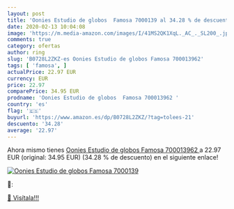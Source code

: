 ```yaml
---
layout: post
title: 'Oonies Estudio de globos  Famosa 7000139 al 34.28 % de descuento'
date: 2020-02-13 10:04:08
image: 'https://m.media-amazon.com/images/I/41MS2QK1XqL._AC_._SL200_.jpg'
comments: true
category: ofertas
author: ring
slug: 'B0728L2ZKZ-es Oonies Estudio de globos Famosa 700013962'
tags: [ 'famosa', ]
actualPrice: 22.97 EUR
currency: EUR
price: 22.97
comparePrice: 34.95 EUR
prodname: 'Oonies Estudio de globos  Famosa 700013962 '
country: 'es'
flag: '🇪🇸'
buyurl: 'https://www.amazon.es/dp/B0728L2ZKZ/?tag=tolees-21'
descuento: '34.28'
average: '22.97'
---
```


Ahora mismo tienes [Oonies Estudio de globos  Famosa 700013962 ](https://www.amazon.es/dp/B0728L2ZKZ/?tag=tolees-21) a 22.97 EUR (original: 34.95 EUR) (34.28 %  de descuento) en el siguiente enlace!

[![Oonies Estudio de globos  Famosa 7000139](https://m.media-amazon.com/images/I/41MS2QK1XqL._AC_._SL200_.jpg)](https://www.amazon.es/dp/B0728L2ZKZ/?tag=tolees-21)

🔎:


[🛒 Visítala!!!](https://www.amazon.es/dp/B0728L2ZKZ/?tag=tolees-21)
